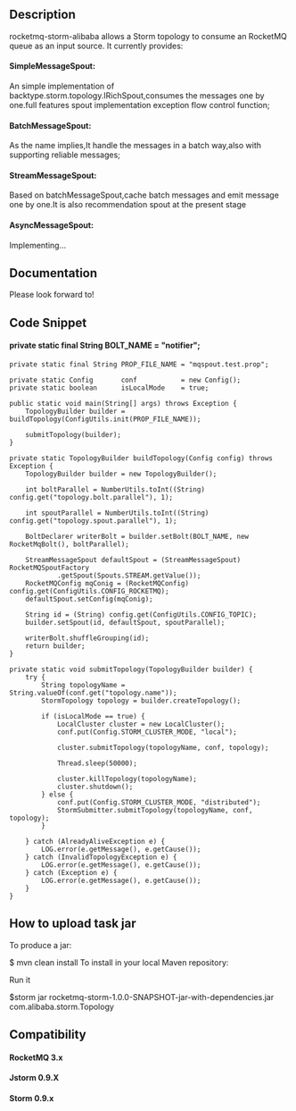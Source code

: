 ## Description

rocketmq-storm-alibaba allows a Storm topology to consume an RocketMQ queue as an input source. It currently provides:

#### SimpleMessageSpout: 
An simple implementation of backtype.storm.topology.IRichSpout,consumes the messages one by one.full features spout implementation exception flow control function;

#### BatchMessageSpout: 
As the name implies,It handle the messages in a batch way,also with supporting reliable messages;

#### StreamMessageSpout: 
Based on batchMessageSpout,cache batch messages and emit message one by one.It is also recommendation spout at the present stage

#### AsyncMessageSpout: 
Implementing...

## Documentation
Please look forward to!

## Code Snippet

#### private static final String BOLT_NAME      = "notifier";
    private static final String PROP_FILE_NAME = "mqspout.test.prop";

    private static Config       conf           = new Config();
    private static boolean      isLocalMode    = true;

    public static void main(String[] args) throws Exception {
        TopologyBuilder builder = buildTopology(ConfigUtils.init(PROP_FILE_NAME));

        submitTopology(builder);
    }

    private static TopologyBuilder buildTopology(Config config) throws Exception {
        TopologyBuilder builder = new TopologyBuilder();

        int boltParallel = NumberUtils.toInt((String) config.get("topology.bolt.parallel"), 1);

        int spoutParallel = NumberUtils.toInt((String) config.get("topology.spout.parallel"), 1);

        BoltDeclarer writerBolt = builder.setBolt(BOLT_NAME, new RocketMqBolt(), boltParallel);

        StreamMessageSpout defaultSpout = (StreamMessageSpout) RocketMQSpoutFactory
                .getSpout(Spouts.STREAM.getValue());
        RocketMQConfig mqConig = (RocketMQConfig) config.get(ConfigUtils.CONFIG_ROCKETMQ);
        defaultSpout.setConfig(mqConig);

        String id = (String) config.get(ConfigUtils.CONFIG_TOPIC);
        builder.setSpout(id, defaultSpout, spoutParallel);

        writerBolt.shuffleGrouping(id);
        return builder;
    }

    private static void submitTopology(TopologyBuilder builder) {
        try {
            String topologyName = String.valueOf(conf.get("topology.name"));
            StormTopology topology = builder.createTopology();

            if (isLocalMode == true) {
                LocalCluster cluster = new LocalCluster();
                conf.put(Config.STORM_CLUSTER_MODE, "local");

                cluster.submitTopology(topologyName, conf, topology);

                Thread.sleep(50000);

                cluster.killTopology(topologyName);
                cluster.shutdown();
            } else {
                conf.put(Config.STORM_CLUSTER_MODE, "distributed");
                StormSubmitter.submitTopology(topologyName, conf, topology);
            }

        } catch (AlreadyAliveException e) {
            LOG.error(e.getMessage(), e.getCause());
        } catch (InvalidTopologyException e) {
            LOG.error(e.getMessage(), e.getCause());
        } catch (Exception e) {
            LOG.error(e.getMessage(), e.getCause());
        }
    } 


## How to upload task jar
To produce a jar:

$ mvn clean install
To install in your local Maven repository:


Run it

$storm jar rocketmq-storm-1.0.0-SNAPSHOT-jar-with-dependencies.jar com.alibaba.storm.Topology


## Compatibility
#### RocketMQ 3.x

#### Jstorm 0.9.X

#### Storm 0.9.x
